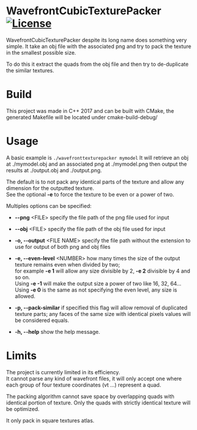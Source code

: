 # WavefrontCubicTexturePacker [![License](https://img.shields.io/badge/License-Apache%202.0-blue.svg)](https://opensource.org/licenses/Apache-2.0)

WavefrontCubicTexturePacker despite its long name does something very simple. It take an obj file with the associated png and try to pack the texture in the smallest possible size.

To do this it extract the quads from the obj file and then try to de-duplicate the similar textures.

# Build
This project was made in C++ 2017 and can be built with CMake, the generated Makefile will be located under cmake-build-debug/

# Usage
A basic example is `./wavefronttexturepacker mymodel`
It will retrieve an obj at ./mymodel.obj and an associated png at ./mymodel.png then output the results at ./output.obj and ./output.png.

The default is to not pack any identical parts of the texture and allow any dimension for the outputted texture.  
See the optional __-e__ to force the texture to be even or a power of two.

Multiples options can be specified:
* __--png__ \<FILE> specify the file path of the png file used for input
* __--obj__ \<FILE> specify the file path of the obj file used for input

* __-o, --output__ \<FILE NAME> specify the file path without the extension to use for output of both png and obj files
* __-e, --even-level__ \<NUMBER> how many times the size of the output texture remains even when divided by two;  
   for example __-e 1__ will allow any size divisible by 2, __-e 2__ divisible by 4 and so on.  
 Using __-e -1__ will make the output size a power of two like 16, 32, 64...  
 Using __-e 0__ is the same as not specifying the even level, any size is allowed.
 * __-p, --pack-similar__ if specified this flag will allow removal of duplicated texture parts;
  any faces of the same size with identical pixels values will be considered equals.
  * __-h, --help__ show the help message.
  
# Limits
The project is currently limited in its efficiency.  
It cannot parse any kind of wavefront files, it will only accept one where each group of four texture coordinates (vt ...) represent a quad.

The packing algorithm cannot save space by overlapping quads with identical portion of texture. Only the quads with strictly identical texture will be optimized.

It only pack in square textures atlas.